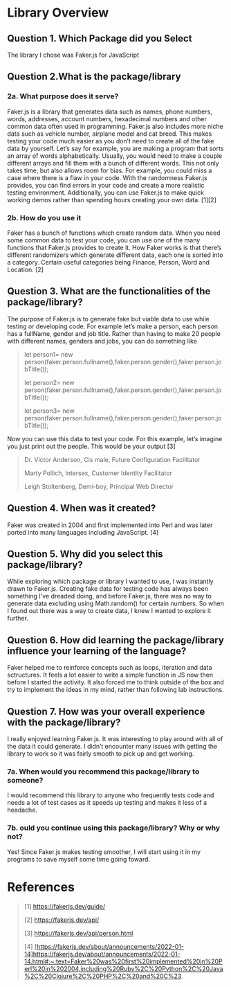 # Library Overview

## Question 1. Which Package did you Select
The library I chose was Faker.js for JavaScript

## Question 2.What is the package/library
### 2a. What purpose does it serve?
Faker.js is a library that generates data such as names, phone numbers, words, addresses, account numbers, hexadecimal numbers and other common data often used in programming. Faker.js also includes more niche data such as vehicle number, airplane model and cat breed. This makes testing your code much easier as you don’t need to create all of the fake data by yourself. Let’s say for example, you are making a program that sorts an array of words alphabetically. Usually, you would need to make a couple different arrays and fill them with a bunch of different words. This not only takes time, but also allows room for bias. For example, you could miss a case where there is a flaw in your code. With the randomness Faker.js provides, you can find errors in your code and create a more realistic testing environment. Additionally, you can use Faker.js to make quick working demos rather than spending hours creating your own data. [1][2]

### 2b. How do you use it
Faker has a bunch of functions which create random data. When you need some common data to test your code, you can use one of the many functions that Faker.js provides to create it. How Faker works is that there’s different randomizers which generate different data, each one is sorted into a category. Certain useful categories being Finance, Person, Word and Location. [2]

## Question 3. What are the functionalities of the package/library?
The purpose of Faker.js is to generate fake but viable data to use while testing or developing code. For example let’s make a person, each person has a fullName, gender and job title. Rather than having to make 20 people with different names, genders and jobs, you can do something like
> let person1= new person(faker.person.fullname(),faker.person.gender(),faker.person.jobTitle());
> 
> let person2= new person(faker.person.fullname(),faker.person.gender(),faker.person.jobTitle());
> 
> let person3= new person(faker.person.fullname(),faker.person.gender(),faker.person.jobTitle());

Now you can use this data to test your code. For this example, let’s imagine you just print out the people. This would be your output [3]

> Dr. Victor Anderson, Cis male, Future Configuration Facilitator
> 
> Marty Pollich, Intersex, Customer Identity Facilitator
> 
> Leigh Stoltenberg, Demi-boy, Principal Web Director

## Question 4. When was it created?
Faker was created in 2004 and first implemented into Perl and was later ported into many languages including JavaScript. [4]

## Question 5. Why did you select this package/library?
While exploring which package or library I wanted to use, I was instantly drawn to Faker.js. Creating fake data for testing code has always been something I've dreaded doing, and before Faker.js, there was no way to generate data excluding using Math.random() for certain numbers. So when I found out there was a way to create data, I knew I wanted to explore it further.

## Question 6. How did learning the package/library influence your learning of the language?
Faker helped me to reinforce concepts such as loops, iteration and data sctructures. It feels a lot easier to write a simple function in JS now then before I started the activity. It also forced me to think outside of the box and try to implement the ideas in my mind, rather than following lab instructions. 

## Question 7. How was your overall experience with the package/library?
I really enjoyed learning Faker.js. It was interesting to play around with all of the data it could generate. I didn’t encounter many issues with getting the library to work so it was fairly smooth to pick up and get working.
### 7a. When would you recommend this package/library to someone?
I would recommend this library to anyone who frequently tests code and needs a lot of test cases as it speeds up testing and makes it less of a headache.
### 7b. ould you continue using this package/library? Why or why not?
Yes! Since Faker.js makes testing smoother, I will start using it in my programs to save myself some time going foward.


# References 
> [1] https://fakerjs.dev/guide/
> 
> [2] https://fakerjs.dev/api/
> 
> [3] https://fakerjs.dev/api/person.html
> 
> [4] [https://fakerjs.dev/about/announcements/2022-01-14]https://fakerjs.dev/about/announcements/2022-01-14.html#:~:text=Faker%20was%20first%20implemented%20in%20Perl%20in%202004,including%20Ruby%2C%20Python%2C%20Java%2C%20Clojure%2C%20PHP%2C%20and%20C%23.
